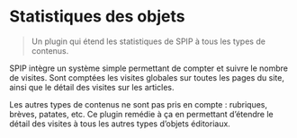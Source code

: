 # Statistiques des objets

> Un plugin qui étend les statistiques de SPIP à tous les types de contenus.

SPIP intègre un système simple permettant de compter et suivre le nombre de visites.
Sont comptées les visites globales sur toutes les pages du site, ainsi que le détail des visites sur les articles.

Les autres types de contenus ne sont pas pris en compte : rubriques, brèves, patates, etc. Ce plugin remédie à ça en permettant d’étendre le détail des visites à tous les autres types d’objets éditoriaux.